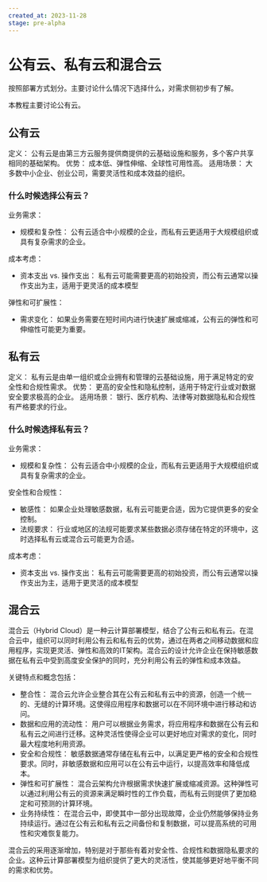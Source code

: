 ```yaml
---
created_at: 2023-11-28
stage: pre-alpha
---
```


# 公有云、私有云和混合云

按照部署方式划分。主要讨论什么情况下选择什么，对需求侧初步有了解。

本教程主要讨论公有云。

## 公有云

定义： 公有云是由第三方云服务提供商提供的云基础设施和服务，多个客户共享相同的基础架构。
优势： 成本低、弹性伸缩、全球性可用性高。
适用场景： 大多数中小企业、创业公司，需要灵活性和成本效益的组织。

### 什么时候选择公有云？

业务需求：

- 规模和复杂性： 公有云适合中小规模的企业，而私有云更适用于大规模组织或具有复杂需求的企业。

成本考虑：

- 资本支出 vs. 操作支出： 私有云可能需要更高的初始投资，而公有云通常以操作支出为主，适用于更灵活的成本模型

弹性和可扩展性：

- 需求变化： 如果业务需要在短时间内进行快速扩展或缩减，公有云的弹性和可伸缩性可能更为重要。


## 私有云

定义： 私有云是由单一组织或企业拥有和管理的云基础设施，用于满足特定的安全性和合规性需求。
优势： 更高的安全性和隐私控制，适用于特定行业或对数据安全要求极高的企业。
适用场景： 银行、医疗机构、法律等对数据隐私和合规性有严格要求的行业。

### 什么时候选择私有云？

业务需求：

- 规模和复杂性： 公有云适合中小规模的企业，而私有云更适用于大规模组织或具有复杂需求的企业。

安全性和合规性：

- 敏感性： 如果企业处理敏感数据，私有云可能更合适，因为它提供更多的安全控制。
- 法规要求： 行业或地区的法规可能要求某些数据必须存储在特定的环境中，这时选择私有云或混合云可能更为合适。

成本考虑：

- 资本支出 vs. 操作支出： 私有云可能需要更高的初始投资，而公有云通常以操作支出为主，适用于更灵活的成本模型


## 混合云

混合云（Hybrid Cloud）是一种云计算部署模型，结合了公有云和私有云。在混合云中，组织可以同时利用公有云和私有云的优势，通过在两者之间移动数据和应用程序，实现更灵活、弹性和高效的IT架构。混合云的设计允许企业在保持敏感数据在私有云中受到高度安全保护的同时，充分利用公有云的弹性和成本效益。

关键特点和概念包括：

- 整合性： 混合云允许企业整合其在公有云和私有云中的资源，创造一个统一的、无缝的计算环境。这使得应用程序和数据可以在不同环境中进行移动和访问。
- 数据和应用的流动性： 用户可以根据业务需求，将应用程序和数据在公有云和私有云之间进行迁移。这种灵活性使得企业可以更好地应对需求的变化，同时最大程度地利用资源。
- 安全和合规性： 敏感数据通常存储在私有云中，以满足更严格的安全和合规性要求。同时，非敏感数据和应用可以在公有云中运行，以提高效率和降低成本。
- 弹性和可扩展性： 混合云架构允许根据需求快速扩展或缩减资源。这种弹性可以通过利用公有云的资源来满足瞬时性的工作负载，而私有云则提供了更加稳定和可预测的计算环境。
- 业务持续性： 在混合云中，即使其中一部分出现故障，企业仍然能够保持业务持续运行。通过在公有云和私有云之间备份和复制数据，可以提高系统的可用性和灾难恢复能力。

混合云的采用逐渐增加，特别是对于那些有着对安全性、合规性和数据隐私要求的企业。这种云计算部署模型为组织提供了更大的灵活性，使其能够更好地平衡不同的需求和优势。
